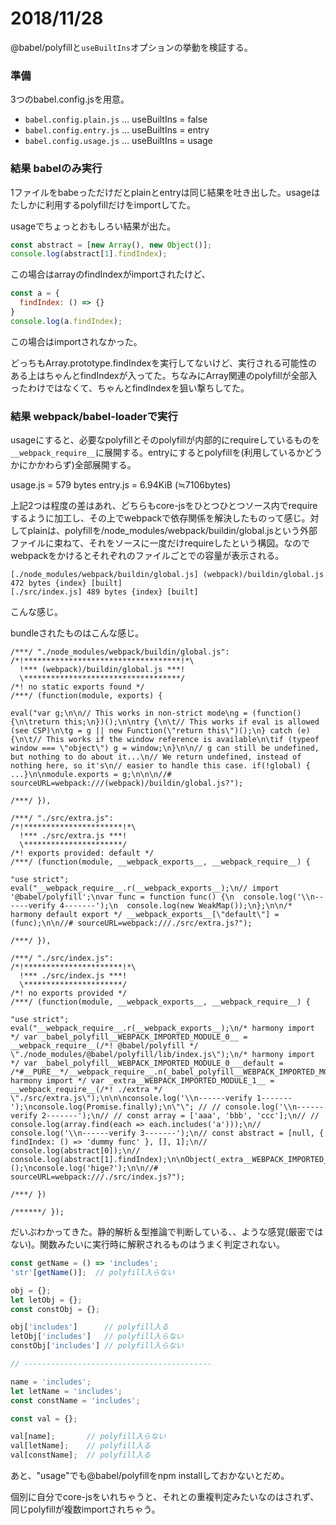 # 2018/11/28

@babel/polyfillと`useBuiltIns`オプションの挙動を検証する。

### 準備
3つのbabel.config.jsを用意。

* `babel.config.plain.js` ... useBuiltIns = false
* `babel.config.entry.js` ... useBuiltIns = entry
* `babel.config.usage.js` ... useBuiltIns = usage

### 結果 babelのみ実行

1ファイルをbabeっただけだとplainとentryは同じ結果を吐き出した。usageはたしかに利用するpolyfillだけをimportしてた。

usageでちょっとおもしろい結果が出た。
```js
const abstract = [new Array(), new Object()];
console.log(abstract[1].findIndex);
```
この場合はarrayのfindIndexがimportされたけど、

```js
const a = {
  findIndex: () => {}
}
console.log(a.findIndex);
```
この場合はimportされなかった。

どっちもArray.prototype.findIndexを実行してないけど、実行される可能性のある上はちゃんとfindIndexが入ってた。ちなみにArray関連のpolyfillが全部入ったわけではなくて、ちゃんとfindIndexを狙い撃ちしてた。

### 結果 webpack/babel-loaderで実行

usageにすると、必要なpolyfillとそのpolyfillが内部的にrequireしているものを`__webpack_require__`に展開する。entryにするとpolyfillを(利用しているかどうかにかかわらず)全部展開する。

usage.js = 579 bytes
entry.js = 6.94KiB (≒7106bytes)

上記2つは程度の差はあれ、どちらもcore-jsをひとつひとつソース内でrequireするように加工し、その上でwebpackで依存関係を解決したものって感じ。対してplainは、polyfillを/node_modules/webpack/buildin/global.jsという外部ファイルに束ねて、それをソースに一度だけrequireしたという構図。なのでwebpackをかけるとそれぞれのファイルごとでの容量が表示される。

```
[./node_modules/webpack/buildin/global.js] (webpack)/buildin/global.js 472 bytes {index} [built]
[./src/index.js] 489 bytes {index} [built]
```
こんな感じ。

bundleされたものはこんな感じ。

```
/***/ "./node_modules/webpack/buildin/global.js":
/*!***********************************!*\
  !*** (webpack)/buildin/global.js ***!
  \***********************************/
/*! no static exports found */
/***/ (function(module, exports) {

eval("var g;\n\n// This works in non-strict mode\ng = (function() {\n\treturn this;\n})();\n\ntry {\n\t// This works if eval is allowed (see CSP)\n\tg = g || new Function(\"return this\")();\n} catch (e) {\n\t// This works if the window reference is available\n\tif (typeof window === \"object\") g = window;\n}\n\n// g can still be undefined, but nothing to do about it...\n// We return undefined, instead of nothing here, so it's\n// easier to handle this case. if(!global) { ...}\n\nmodule.exports = g;\n\n\n//# sourceURL=webpack:///(webpack)/buildin/global.js?");

/***/ }),

/***/ "./src/extra.js":
/*!**********************!*\
  !*** ./src/extra.js ***!
  \**********************/
/*! exports provided: default */
/***/ (function(module, __webpack_exports__, __webpack_require__) {

"use strict";
eval("__webpack_require__.r(__webpack_exports__);\n// import '@babel/polyfill';\nvar func = function func() {\n  console.log('\\n------verify 4-------');\n  console.log(new WeakMap());\n};\n\n/* harmony default export */ __webpack_exports__[\"default\"] = (func);\n\n//# sourceURL=webpack:///./src/extra.js?");

/***/ }),

/***/ "./src/index.js":
/*!**********************!*\
  !*** ./src/index.js ***!
  \**********************/
/*! no exports provided */
/***/ (function(module, __webpack_exports__, __webpack_require__) {

"use strict";
eval("__webpack_require__.r(__webpack_exports__);\n/* harmony import */ var _babel_polyfill__WEBPACK_IMPORTED_MODULE_0__ = __webpack_require__(/*! @babel/polyfill */ \"./node_modules/@babel/polyfill/lib/index.js\");\n/* harmony import */ var _babel_polyfill__WEBPACK_IMPORTED_MODULE_0___default = /*#__PURE__*/__webpack_require__.n(_babel_polyfill__WEBPACK_IMPORTED_MODULE_0__);\n/* harmony import */ var _extra__WEBPACK_IMPORTED_MODULE_1__ = __webpack_require__(/*! ./extra */ \"./src/extra.js\");\n\n\nconsole.log('\\n------verify 1-------');\nconsole.log(Promise.finally);\n\"\"; // // console.log('\\n------verify 2-------');\n// // const array = ['aaa', 'bbb', 'ccc'];\n// // console.log(array.find(each => each.includes('a')));\n// console.log('\\n------verify 3-------');\n// const abstract = [null, { findIndex: () => 'dummy func' }, [], 1];\n// console.log(abstract[0]);\n// console.log(abstract[1].findIndex);\n\nObject(_extra__WEBPACK_IMPORTED_MODULE_1__[\"default\"])();\nconsole.log('hige?');\n\n//# sourceURL=webpack:///./src/index.js?");

/***/ })

/******/ });
```

だいぶわかってきた。静的解析＆型推論で判断している、、ような感覚(厳密ではない)。関数みたいに実行時に解釈されるものはうまく判定されない。

```js
const getName = () => 'includes';
'str'[getName()];  // polyfill入らない
```

```js
obj = {};
let letObj = {};
const constObj = {};

obj['includes']      // polyfill入る
letObj['includes']   // polyfill入らない
constObj['includes'] // polyfill入らない

// ------------------------------------------

name = 'includes';
let letName = 'includes';
const constName = 'includes';

const val = {};

val[name];       // polyfill入らない
val[letName];    // polyfill入る
val[constName];  // polyfill入る
```

あと、"usage"でも@babel/polyfillをnpm installしておかないとだめ。

個別に自分でcore-jsをいれちゃうと、それとの重複判定みたいなのはされず、同じpolyfillが複数importされちゃう。